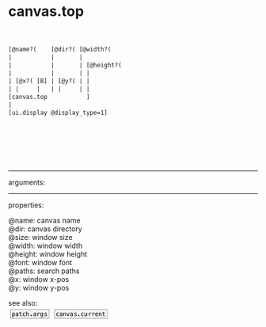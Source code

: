 # canvas.top

```


[@name?(    [@dir?( [@width?(
|           |       |
|           |       | [@height?(
|           |       | |
| [@x?( [B] | [@y?( | |
| |     |   | |     | |
[canvas.top           ]
|
[ui.display @display_type=1]





            
```
---
arguments:


---
properties:

@name: canvas name<br>
@dir: canvas directory<br>
@size: window size<br>
@width: window width<br>
@height: window height<br>
@font: window font<br>
@paths: search paths<br>
@x: window x-pos<br>
@y: window y-pos<br>

see also:<br>
![patch.args](img/object_patch.args.png)
![canvas.current](img/object_canvas.current.png)
